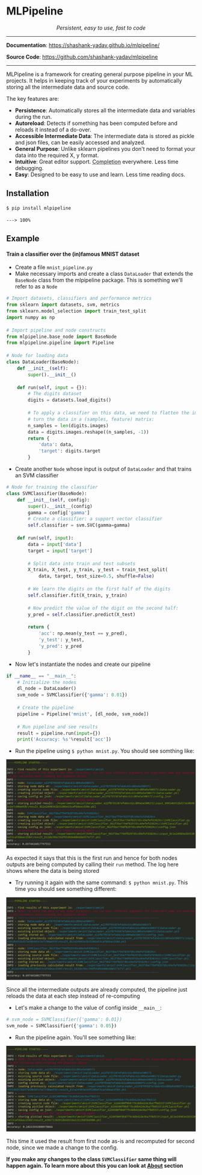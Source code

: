 # MLPipeline

<p align="center">
    <em>Persistent, easy to use, fast to code
</em>
</p>

---

**Documentation**: <a href="https://shashank-yadav.github.io/mlpipeline" target="_blank">https://shashank-yadav.github.io/mlpipeline/</a>

**Source Code**: <a href="https://github.com/shashank-yadav/mlpipeline" target="_blank">https://github.com/shashank-yadav/mlpipeline</a>

---

MLPipeline is a framework for creating general purpose pipeline in your ML projects. It helps in keeping track of your experiments by automatically storing all the intermediate data and source code. 

The key features are:

* **Persistence**: Automatically stores all the intermediate data and variables during the run.
* **Autoreload**: Detects if something has been computed before and reloads it instead of a do-over.
* **Accessible Intermediate Data**: The intermediate data is stored as pickle and json files, can be easily accessed and analyzed.
* **General Purpose**: Unlike sklearn pipelines you don't need to format your data into the required X, y format.
* **Intuitive**: Great editor support. <abbr title="also known as auto-complete, autocompletion, IntelliSense">Completion</abbr> everywhere. Less time debugging.
* **Easy**: Designed to be easy to use and learn. Less time reading docs.

## Installation

<div class="termy">

```console
$ pip install mlpipeline

---> 100%
```

</div>

## Example

#### Train a classifier over the (in)famous MNIST dataset

* Create a file `mnist_pipeline.py`
* Make necessary imports and create a class `DataLoader` that extends the `BaseNode` class from the mlpipeline package. This is something we'll refer to as a `Node`

```Python
# Import datasets, classifiers and performance metrics
from sklearn import datasets, svm, metrics
from sklearn.model_selection import train_test_split
import numpy as np

# Import pipeline and node constructs
from mlpipeline.base_node import BaseNode
from mlpipeline.pipeline import Pipeline

# Node for loading data
class DataLoader(BaseNode):
    def __init__(self):
        super().__init__()
    
    def run(self, input = {}):
        # The digits dataset
        digits = datasets.load_digits()

        # To apply a classifier on this data, we need to flatten the image, to
        # turn the data in a (samples, feature) matrix:
        n_samples = len(digits.images)
        data = digits.images.reshape((n_samples, -1))
        return {
            'data': data,
            'target': digits.target
        }
```

* Create another `Node` whose input is output of `DataLoader` and that trains an SVM classifier
```Python
# Node for training the classifier
class SVMClassifier(BaseNode):
    def __init__(self, config):
        super().__init__(config)
        gamma = config['gamma']
        # Create a classifier: a support vector classifier
        self.classifier = svm.SVC(gamma=gamma)
    
    def run(self, input):
        data = input['data']
        target = input['target']

        # Split data into train and test subsets
        X_train, X_test, y_train, y_test = train_test_split(
            data, target, test_size=0.5, shuffle=False)

        # We learn the digits on the first half of the digits
        self.classifier.fit(X_train, y_train)

        # Now predict the value of the digit on the second half:
        y_pred = self.classifier.predict(X_test)

        return {
            'acc': np.mean(y_test == y_pred),
            'y_test': y_test,
            'y_pred': y_pred 
        }
```
* Now let's instantiate the nodes and create our pipeline
```Python
if __name__ == "__main__":
    # Initialize the nodes
    dl_node = DataLoader()
    svm_node = SVMClassifier({'gamma': 0.01})
    
    # Create the pipeline
    pipeline = Pipeline('mnist', [dl_node, svm_node])

    # Run pipeline and see results
    result = pipeline.run(input={})
    print('Accuracy: %s'%result['acc'])

```
* Run the pipeline using `$ python mnist.py`. You should see somthing like:


![Screenshot](img/mlpipeline_mnist1.jpg)

As expected it says that this is the first run and hence for both nodes outputs are being computed by calling their `run` method. The log here shows where the data is being stored

* Try running it again with the same command: `$ python mnist.py`. This time you should see something different:


![Screenshot](img/mlpipeline_mnist2.jpg)

Since all the intermediate outputs are already computed, the pipeline just reloads the data at each step instead of re-computing

* Let's make a change to the value of config inside `__main__`:
```Python
# svm_node = SVMClassifier({'gamma': 0.01})
svm_node = SVMClassifier({'gamma': 0.05})
```
* Run the pipeline again. You'll see something like:


![Screenshot](img/mlpipeline_mnist3.jpg)

This time it used the result from first node as-is and recomputed for second node, since we made a change to the config. 

**If you make any changes to the class `SVMClassifier` same thing will happen again. To learn more about this you can look at [About](about.md) section**
